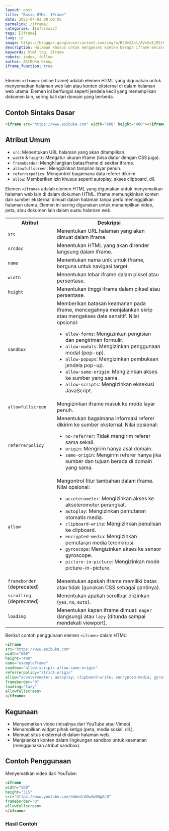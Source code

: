```yaml
---
layout: post
title: "Basic HTML: IFrame"
date: 2025-04-03 00:00:05
permalink: /iframe/
categories: [Informasi]
tags: [iframe]
lang: id
image: https://blogger.googleusercontent.com/img/b/R29vZ2xl/AVvXsEjM3rHDFEmeBnayv20sMj7OjOMMlgUvX0AncBRSBfTTYEhaXviA_X7gvpUkG-Vrr6ElVohGSfTnpsqSCD7hYhOcC9bLx_YUme4B7T_QDbojkEf7HbUm0H7WPU2TrT0QjY2pB5e-nGfigxvOmUhhUHXGEGHno58RWC5OXZx9O8fm7ICOIrv8_YXjXrLz3SM/s0-rw/iframe-viewer.jpeg
description: Halaman khusus untuk mengakses konten berupa iframe melalui Link Khusus dibagikan oleh ASIBUKA.
keywords: html tag, iframe
robots: index, follow
author: ASIBUKA Group
iframe_function: true
---
```

Elemen `<iframe>` (inline frame) adalah elemen HTML yang digunakan untuk menyematkan halaman web lain atau konten eksternal di dalam halaman web utama. Elemen ini berfungsi seperti jendela kecil yang menampilkan dokumen lain, sering kali dari domain yang berbeda.

## Contoh Sintaks Dasar

```html
<iframe src="https://www.asibuka.com" width="600" height="400"></iframe>
```

## Atribut Umum
* `src`: Menentukan URL halaman yang akan ditampilkan.
* `width` & `height`: Mengatur ukuran iframe (bisa diatur dengan CSS juga).
* `frameborder`: Menghilangkan batas/frame di sekitar iframe.
* `allowfullscreen`: Mengizinkan tampilan layar penuh.
* `referrerpolicy`: Mengontrol bagaimana data referer dikirim.
* `allow`: Memberikan izin khusus seperti autoplay, akses clipboard, dll.

Elemen `<iframe>` adalah elemen HTML yang digunakan untuk menyematkan halaman web lain di dalam dokumen HTML. Iframe memungkinkan konten dari sumber eksternal dimuat dalam halaman tanpa perlu meninggalkan halaman utama. Elemen ini sering digunakan untuk menampilkan video, peta, atau dokumen lain dalam suatu halaman web.

<div class='table-container'>
<table>
<tbody><tr>
<th>Atribut</th>
<th>Deskripsi</th>
</tr>
<tr>
<td><code>src</code></td>
<td>Menentukan URL halaman yang akan dimuat dalam iframe.</td>
</tr>
<tr>
<td><code>srcdoc</code></td>
<td>Menentukan HTML yang akan dirender langsung dalam iframe.</td>
</tr>
<tr>
<td><code>name</code></td>
<td>Menentukan nama unik untuk iframe, berguna untuk navigasi target.</td>
</tr>
<tr>
<td><code>width</code></td>
<td>Menentukan lebar iframe dalam piksel atau persentase.</td>
</tr>
<tr>
<td><code>height</code></td>
<td>Menentukan tinggi iframe dalam piksel atau persentase.</td>
</tr>
<tr>
<td><code>sandbox</code></td>
<td>
Memberikan batasan keamanan pada iframe, mencegahnya menjalankan skrip atau mengakses data sensitif. Nilai opsional:
<ul>
<li><code>allow-forms</code>: Mengizinkan pengisian dan pengiriman formulir.</li>
<li><code>allow-modals</code>: Mengizinkan penggunaan modal (pop-up).</li>
<li><code>allow-popups</code>: Mengizinkan pembukaan jendela pop-up.</li>
<li><code>allow-same-origin</code>: Mengizinkan akses ke sumber yang sama.</li>
<li><code>allow-scripts</code>: Mengizinkan eksekusi JavaScript.</li>
</ul>
</td>
</tr>
<tr>
<td><code>allowfullscreen</code></td>
<td>Mengizinkan iframe masuk ke mode layar penuh.</td>
</tr>
<tr>
<td><code>referrerpolicy</code></td>
<td>
Menentukan bagaimana informasi referer dikirim ke sumber eksternal. Nilai opsional:
<ul>
<li><code>no-referrer</code>: Tidak mengirim referer sama sekali.</li>
<li><code>origin</code>: Mengirim hanya asal domain.</li>
<li><code>same-origin</code>: Mengirim referer hanya jika sumber dan tujuan berada di domain yang sama.</li>
</ul>
</td>
</tr>
<tr>
<td><code>allow</code></td>
<td>
Mengontrol fitur tambahan dalam iframe. Nilai opsional:
<ul>
<li><code>accelerometer</code>: Mengizinkan akses ke akselerometer perangkat.</li>
<li><code>autoplay</code>: Mengizinkan pemutaran otomatis media.</li>
<li><code>clipboard-write</code>: Mengizinkan penulisan ke clipboard.</li>
<li><code>encrypted-media</code>: Mengizinkan pemutaran media terenkripsi.</li>
<li><code>gyroscope</code>: Mengizinkan akses ke sensor gyroscope.</li>
<li><code>picture-in-picture</code>: Mengizinkan mode picture-in-picture.</li>
</ul>
</td>
</tr>
<tr>
<td><code>frameborder</code> (deprecated)</td>
<td>Menentukan apakah iframe memiliki batas atau tidak (gunakan CSS sebagai gantinya).</td>
</tr>
<tr>
<td><code>scrolling</code> (deprecated)</td>
<td>Menentukan apakah scrollbar diizinkan (<code>yes</code>, <code>no</code>, <code>auto</code>).</td>
</tr>
<tr>
<td><code>loading</code></td>
<td>Menentukan kapan iframe dimuat: <code>eager</code> (langsung) atau <code>lazy</code> (ditunda sampai mendekati viewport).</td>
</tr>
</tbody></table>
</div>

Berikut contoh penggunaan elemen `<iframe>` dalam HTML:

```html
<iframe 
src="https://www.asibuka.com" 
width="600" 
height="400" 
name="exampleFrame" 
sandbox="allow-scripts allow-same-origin"
referrerpolicy="strict-origin"
allow="accelerometer; autoplay; clipboard-write; encrypted-media; gyroscope; picture-in-picture"
frameborder="0"
loading="lazy"
allowfullscreen>
</iframe>
```
## Kegunaan

* Menyematkan video (misalnya dari YouTube atau Vimeo).
* Menampilkan widget pihak ketiga (peta, media sosial, dll.).
* Memuat situs eksternal di dalam halaman web.
* Menjalankan konten dalam lingkungan sandbox untuk keamanan (menggunakan atribut sandbox).

## Contoh Penggunaan

Menyematkan video dari YouTube:

```html
<iframe 
width="560" 
height="315" 
src="https://www.youtube.com/embed/dQw4w9WgXcQ" 
frameborder="0" 
allowfullscreen>
</iframe>
```

### Hasil Contoh
